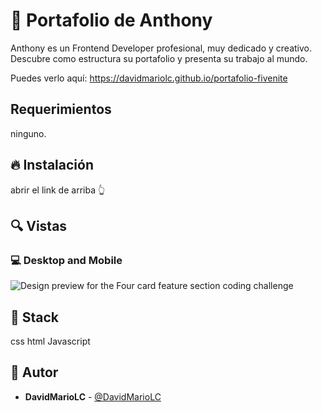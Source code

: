 # :gem: Portafolio de Anthony


Anthony es un Frontend  Developer profesional, muy dedicado y creativo. Descubre como estructura su portafolio y presenta su trabajo al mundo.&nbsp;



Puedes verlo aquí: https://davidmariolc.github.io/portafolio-fivenite

## Requerimientos
ninguno.

## :fire: Instalación

abrir el link de arriba 👆

## :mag: Vistas 

### :computer: Desktop and Mobile
![Design preview for the Four card feature section coding challenge](https://raw.githubusercontent.com/DavidMarioLC/portafolio-anthony/main/images/Thumbnail-portafolio_anthony.jpg)


## :pushpin: Stack

css html Javascript

## :star2: Autor

* **DavidMarioLC**  - [@DavidMarioLC](https://github.com/<DavidMarioLC>)
